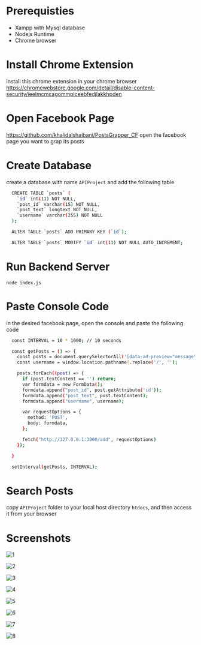 # Prerequisties

- Xampp with Mysql database
- Nodejs Runtime
- Chrome browser

# Install Chrome Extension

install this chrome extension in your chrome browser
https://chromewebstore.google.com/detail/disable-content-security/ieelmcmcagommplceebfedjlakkhpden

# Open Facebook Page

https://github.com/khalidalshaibani/PostsGrapper_CF
open the facebook page you want to grap its posts

# Create Database

create a database with name `APIProject`
and add the following table

```bash
  CREATE TABLE `posts` (
    `id` int(11) NOT NULL,
    `post_id` varchar(15) NOT NULL,
    `post_text` longtext NOT NULL,
    `username` varchar(255) NOT NULL
  );

  ALTER TABLE `posts` ADD PRIMARY KEY (`id`);

  ALTER TABLE `posts` MODIFY `id` int(11) NOT NULL AUTO_INCREMENT;
```

# Run Backend Server

`node index.js`

# Paste Console Code

in the desired facebook page, open the console and paste the following code

```bash
  const INTERVAL = 10 * 1000; // 10 seconds

  const getPosts = () => {
    const posts = document.querySelectorAll('[data-ad-preview="message"]');
    const username = window.location.pathname?.replace('/', '');

    posts.forEach((post) => {
      if (post.textContent == '') return;
      var formdata = new FormData();
      formdata.append("post_id", post.getAttribute('id'));
      formdata.append("post_text", post.textContent);
      formdata.append("username", username);

      var requestOptions = {
        method: 'POST',
        body: formdata,
      };

      fetch("http://127.0.0.1:3000/add", requestOptions)
    });

  }

  setInterval(getPosts, INTERVAL);
```

# Search Posts

copy `APIProject` folder to your local host directory `htdocs`, and then access it from your browser

# Screenshots

![1](/screenshots/1.png)

![2](/screenshots/2.png)

![3](/screenshots/3.png)

![4](/screenshots/4.png)

![5](/screenshots/5.png)

![6](/screenshots/6.png)

![7](/screenshots/7.png)

![8](/screenshots/8.png)
